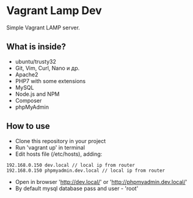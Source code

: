 # Vagrant Lamp Dev 

Simple Vagrant LAMP server.

## What is inside?

- ubuntu/trusty32
- Git, Vim, Curl, Nano и др.
- Apache2
- PHP7 with some extensions
- MySQL
- Node.js and NPM
- Composer
- phpMyAdmin

## How to use

- Clone this repository in your project
- Run 'vagrant up' in terminal
- Edit hosts file (/etc/hosts), adding:

````
192.168.0.150 dev.local // local ip from router
192.168.0.150 phpmyadmin.dev.local // local ip from router
````

- Open in browser 'http://dev.local/' or 'http://phpmyadmin.dev.local/'
- By default mysql database pass and user - 'root'


